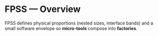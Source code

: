 # FPSS — Overview
FPSS defines physical proportions (nested sizes, interface bands) and a small software envelope so **micro‑tools** compose into **factories**.
